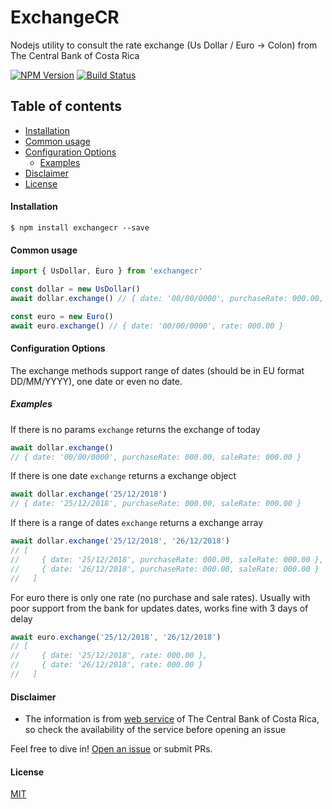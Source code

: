 # ExchangeCR
Nodejs utility to consult the rate exchange (Us Dollar / Euro -> Colon) from The Central Bank of Costa Rica

[![NPM Version][npm-image]][npm-url]
[![Build Status][travis-url]][travis-url]

## Table of contents

  * [Installation](#installation)
 * [Common usage](#common-usage)
  * [Configuration Options](#configuration-options)
     * [Examples](#examples)
  * [Disclaimer](#disclaimer)
  * [License](#license)

#### Installation
`$ npm install exchangecr --save`

#### Common usage
```javascript
import { UsDollar, Euro } from 'exchangecr'

const dollar = new UsDollar()
await dollar.exchange() // { date: '00/00/0000', purchaseRate: 000.00, saleRate: 000.00 }

const euro = new Euro()
await euro.exchange() // { date: '00/00/0000', rate: 000.00 }
```

#### Configuration Options
The exchange methods support range of dates (should be in EU format DD/MM/YYYY), one date or even no date.
##### Examples
If there is no params `exchange` returns the exchange of today
```javascript
await dollar.exchange()
// { date: '00/00/0000', purchaseRate: 000.00, saleRate: 000.00 }
```
If there is one date `exchange` returns a exchange object
```javascript
await dollar.exchange('25/12/2018') 
// { date: '25/12/2018', purchaseRate: 000.00, saleRate: 000.00 }
```
If there is a range of dates `exchange` returns a exchange array
```javascript
await dollar.exchange('25/12/2018', '26/12/2018')
// [
//     { date: '25/12/2018', purchaseRate: 000.00, saleRate: 000.00 },
//     { date: '26/12/2018', purchaseRate: 000.00, saleRate: 000.00 }
//   ]
```
For euro there is only one rate (no purchase and sale rates). Usually with poor support from the bank for updates dates, works fine with 3 days of delay
```javascript
await euro.exchange('25/12/2018', '26/12/2018')
// [
//     { date: '25/12/2018', rate: 000.00 },
//     { date: '26/12/2018', rate: 000.00 }
//   ]
```


#### Disclaimer
* The information is from [web service](http://www.bccr.fi.cr/indicadores_economicos_/ServicioWeb.html) of The Central Bank of Costa Rica, so check the availability of the service before opening an issue

Feel free to dive in! [Open an issue](https://github.com/pablohgm/ExchangeCR/issues/new) or submit PRs.
#### License

[MIT](http://vjpr.mit-license.org)

[npm-image]: http://img.shields.io/npm/v/exchangecr.svg?style=flat
[npm-url]: https://www.npmjs.com/package/exchangecr
[travis-url]: https://travis-ci.org/pablohgm/ExchangeCR.svg?branch=master
